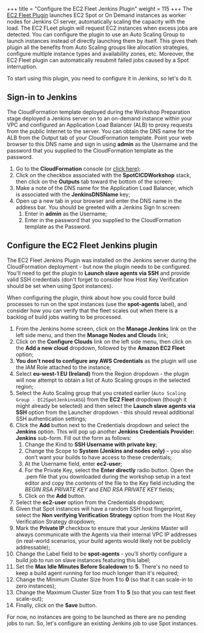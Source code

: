 +++
title = "Configure the EC2 Fleet Jenkins Plugin"
weight = 115
+++
The [EC2 Fleet Plugin](https://plugins.jenkins.io/ec2-fleet/) launches EC2 Spot or On Demand instances as worker nodes for Jenkins CI server, automatically scaling the capacity with the load. The EC2 FLeet plugin will request EC2 instances when excess jobs are detected. You can configure the plugin to use an Auto Scaling Group to launch instances instead of directly launching them by itself. This gives theh plugin all the benefits from Auto Scaling groups like allocation strategies, configure multiple instance types and availability zones, etc. Moreover, the EC2 Fleet plugin can automatically resubmit failed jobs caused by a Spot interruption. 

To start using this plugin, you need to configure it in Jenkins, so let's do it.

## Sign-in to Jenkins
The CloudFormation template deployed during the Workshop Preparation stage deployed a Jenkins server on to an on-demand instance within your VPC and configured an Application Load Balancer (ALB) to proxy requests from the public Internet to the server. You can obtain the DNS name for the ALB from the Output tab of your CloudFormation template. Point your web browser to this DNS name and sign in using **admin** as the Username and the password that you supplied to the CloudFormation template as the password.

1. Go to the **CloudFormation** console (or [click here](https://eu-west-1.console.aws.amazon.com/cloudformation/home?region=eu-west-1));
2. Click on the checkbox associated with the **SpotCICDWorkshop** stack, then click on the **Outputs** tab toward the bottom of the screen;
3. Make a note of the DNS name for the Application Load Balancer, which is associated with the **JenkinsDNSName** key;
4. Open up a new tab in your browser and enter the DNS name in the address bar. You should be greeted with a Jenkins Sign In screen:
    1. Enter in **admin** as the Username;
    2. Enter in the password that you supplied to the CloudFormation template as the Password.

## Configure the EC2 Fleet Jenkins plugin
The EC2 Fleet Jenkins Plugin was installed on the Jenkins server during the CloudFormation deployment - but now the plugin needs to be configured. You'll need to get the plugin to **Launch slave agents via SSH** and provide valid SSH credentials (don't forget to consider how Host Key Verification should be set when using Spot instances).

When configuring the plugin, think about how you could force build processes to run on the spot instances (use the **spot-agents** label), and consider how you can verify that the fleet scales out when there is a backlog of build jobs waiting to be processed.

1. From the Jenkins home screen, click on the **Manage Jenkins** link on the left side menu, and then the **Manage Nodes and Clouds** link;
2. Click on the **Configure Clouds** link on the left side menu, then click on the **Add a new cloud** dropdown, followed by the **Amazon EC2 Fleet** option;
3. **You don't need to configure any AWS Credentials** as the plugin will use the IAM Role attached to the instance;
4. Select **eu-west-1 EU (Ireland)** from the Region dropdown - the plugin will now attempt to obtain a list of Auto Scaling groups in the selected region;
6. Select the Auto Scaling group that you created earlier (`Auto Scaling Group - EC2SpotJenkinsASG`) from the **EC2 Fleet** dropdown (though it might already be selected) and then select the **Launch slave agents via SSH** option from the Launcher dropdown - this should reveal additional SSH authentication settings;
7. Click the **Add** button next to the Credentials dropdown and select the **Jenkins** option. This will pop up another **Jenkins Credentials Provider: Jenkins** sub-form. Fill out the form as follows:
    1. Change the Kind to **SSH Username with private key**;
    2. Change the Scope to **System (Jenkins and nodes only)** – you also don’t want your builds to have access to these credentials;
    3. At the Username field, enter **ec2-user**;
    4. For the Private Key, select the **Enter directly** radio button. Open the .pem file that you downloaded during the workshop setup in a text editor and copy the contents of the file to the Key field including the *BEGIN RSA PRIVATE KEY* and *END RSA PRIVATE KEY* fields;
    5. Click on the **Add** button.
8. Select the **ec2-user** option from the Credentials dropdown;
9. Given that Spot instances will have a random SSH host fingerprint, select the **Non verifying Verification Strategy** option from the Host Key Verification Strategy dropdown;
10. Mark the **Private IP** checkbox to ensure that your Jenkins Master will always communicate with the Agents via their internal VPC IP addresses (in real-world scenarios, your build agents would likely not be publicly addressable);
11. Change the Label field to be **spot-agents** - you'll shortly configure a build job to run on slave instances featuring this label;
12. Set the **Max Idle Minutes Before Scaledown** to **5**. There's no need to keep a build agent running for too much longer than it's required;
13. Change the Minimum Cluster Size from **1** to **0** (so that it can scale-in to zero instances);
14. Change the Maximum Cluster Size from **1** to **5** (so that you can test fleet scale-out);
15. Finally, click on the **Save** button.

For now, no instances are going to be launched as there are no pending jobs to run. So, let's configure an existing Jenkins job to use Spot instances.